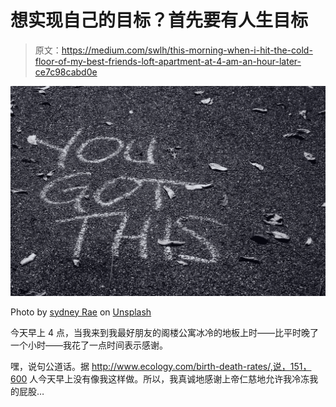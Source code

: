 # 想实现自己的目标？首先要有人生目标

> 原文：<https://medium.com/swlh/this-morning-when-i-hit-the-cold-floor-of-my-best-friends-loft-apartment-at-4-am-an-hour-later-ce7c98cabd0e>

![](img/2f3ff6f26247552d3d009664a8899542.png)

Photo by [sydney Rae](https://unsplash.com/@srz?utm_source=medium&utm_medium=referral) on [Unsplash](https://unsplash.com?utm_source=medium&utm_medium=referral)

今天早上 4 点，当我来到我最好朋友的阁楼公寓冰冷的地板上时——比平时晚了一个小时——我花了一点时间表示感谢。

嘿，说句公道话。据 http://www.ecology.com/birth-death-rates/,说，151，600 人今天早上没有像我这样做。所以，我真诚地感谢上帝仁慈地允许我冷冻我的屁股…